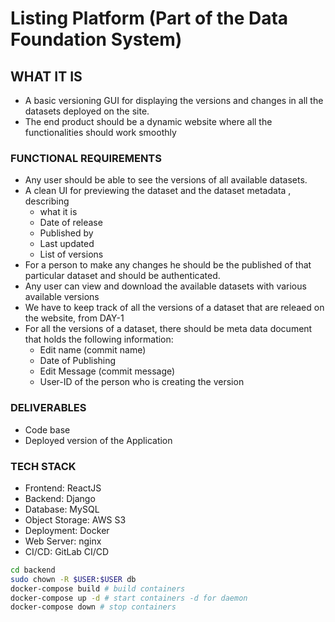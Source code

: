 # Listing Platform (Part of the Data Foundation System)

## WHAT IT IS

* A basic versioning GUI for displaying the versions and changes in all  the datasets deployed on the site.
* The end product should be a dynamic website where all the functionalities should work smoothly

### FUNCTIONAL REQUIREMENTS

* Any user should be able to see the versions of all available datasets.
* A clean UI for previewing the dataset and the dataset metadata , describing
  * what it is
  * Date of release
  * Published by
  * Last updated
  * List of versions
* For  a person to make any changes he should be the published of that particular dataset and should be authenticated.
* Any user can view and download the available datasets with various available versions
* We have to keep track of all the versions of a dataset that are releaed on the website, from DAY-1
* For all the versions of a dataset, there should be meta data document that holds the following information:
  * Edit name (commit name)
  * Date of Publishing
  * Edit Message (commit message)
  * User-ID of the person who is creating the version

### DELIVERABLES

* Code base
* Deployed version of the Application

### TECH STACK

* Frontend: ReactJS
* Backend: Django
* Database: MySQL
* Object Storage: AWS S3
* Deployment: Docker
* Web Server: nginx
* CI/CD: GitLab CI/CD

```sh
cd backend
sudo chown -R $USER:$USER db
docker-compose build # build containers
docker-compose up -d # start containers -d for daemon
docker-compose down # stop containers
```
